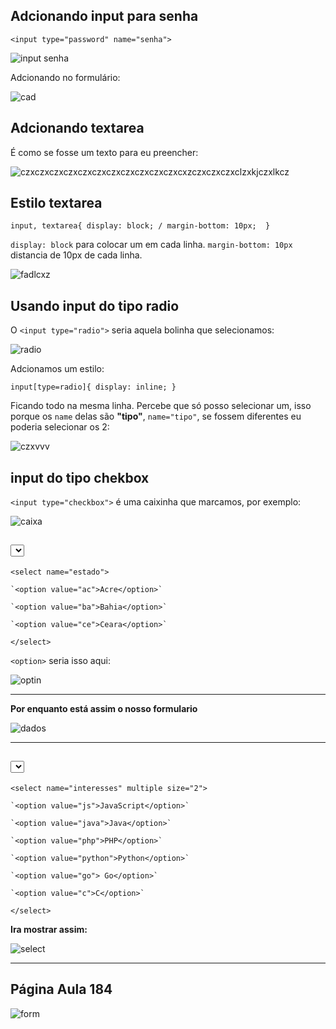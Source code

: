 ## Adcionando input para senha
`<input type="password" name="senha">` 

![input senha](https://user-images.githubusercontent.com/62820033/82159667-521deb00-9866-11ea-85ab-4b91e16e4b13.png)

Adcionando no formulário:

![cad](https://user-images.githubusercontent.com/62820033/82159704-8c878800-9866-11ea-8e6e-1df4d0dcf6b4.png)

## Adcionando textarea
É como se fosse um texto para eu preencher:

![czxczxczxczxczxczxczxczxczxczxczxcxzczxczxczxclzxkjczxlkcz](https://user-images.githubusercontent.com/62820033/82159751-fdc73b00-9866-11ea-96d5-81692c2f9bab.png)

## Estilo textarea
`input, textarea{
    display: block; /
    margin-bottom: 10px; 
}`

`display: block` para colocar um em cada linha.
`margin-bottom: 10px` distancia de 10px de cada linha.

![fadlcxz](https://user-images.githubusercontent.com/62820033/82159845-b2615c80-9867-11ea-9f49-f40f2eea597b.png)

## Usando input do tipo radio
O `<input type="radio">` seria aquela bolinha que selecionamos:

![radio](https://user-images.githubusercontent.com/62820033/82159968-69f66e80-9868-11ea-87d2-099b49fbb510.png)

Adcionamos um estilo:

`input[type=radio]{
    display: inline;
}`

Ficando todo na mesma linha.
Percebe que só posso selecionar um, isso porque os `name` delas são **"tipo"**, `name="tipo"`, se fossem diferentes eu poderia selecionar os 2:

![czxvvv](https://user-images.githubusercontent.com/62820033/82160032-c6f22480-9868-11ea-822d-4f8e75dc4678.png)

## input do tipo chekbox
`<input type="checkbox">` é uma caixinha que marcamos, por exemplo:

![caixa](https://user-images.githubusercontent.com/62820033/82160429-b2fbf200-986b-11ea-830c-be049248e28b.png)

## <select> <option>
`<select name="estado">`
    
    `<option value="ac">Acre</option>`
    
    `<option value="ba">Bahia</option>`
    
    `<option value="ce">Ceara</option>`
    
`</select>`

`<option>` seria isso aqui:

![optin](https://user-images.githubusercontent.com/62820033/82160534-6ebd2180-986c-11ea-8b7c-054ad055c559.png)

---

**Por enquanto está assim o nosso formulario**

![dados](https://user-images.githubusercontent.com/62820033/82160560-9dd39300-986c-11ea-9063-a66c26e43dd7.png)

---

## <select> um select com multiplas opções
`<select name="interesses" multiple size="2">`
    
    `<option value="js">JavaScript</option>`
    
    `<option value="java">Java</option>`
    
    `<option value="php">PHP</option>`
    
    `<option value="python">Python</option>`
    
    `<option value="go"> Go</option>`
    
    `<option value="c">C</option>`
    
`</select>`

**Ira mostrar assim:**

![select](https://user-images.githubusercontent.com/62820033/82160868-9d3bfc00-986e-11ea-9101-d4538b713c46.png)

---
## Página Aula 184
![form](https://user-images.githubusercontent.com/62820033/82160951-39660300-986f-11ea-99f9-bbab78a67aa0.png)
